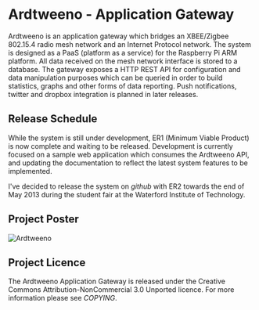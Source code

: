 # Ardtweeno - Application Gateway
Ardtweeno is an application gateway which bridges an XBEE/Zigbee 802.15.4 radio mesh network and an Internet 
Protocol network. The system is designed as a PaaS (platform as a service) for the Raspberry Pi ARM platform.
All data received on the mesh network interface is stored to a database. The gateway exposes a HTTP REST API 
for configuration and data manipulation purposes which can be queried in order to build statistics, graphs 
and other forms of data reporting. Push notifications, twitter and dropbox integration is planned in later 
releases.

## Release Schedule
While the system is still under development, ER1 (Minimum Viable Product) is now complete and waiting to be
released. Development is currently focused on a sample web application which consumes the Ardtweeno API, and
updating the documentation to reflect the latest system features to be implemented.

I've decided to release the system on _github_ with ER2 towards the end of May 2013 during the student fair
at the Waterford Institute of Technology.

## Project Poster
![Ardtweeno](http://davidkirwan.github.com/ardtweeno/ardtweeno-poster.png)

## Project Licence
The Ardtweeno Application Gateway is released under the Creative Commons Attribution-NonCommercial 3.0 Unported 
licence. For more information please see _COPYING_.

